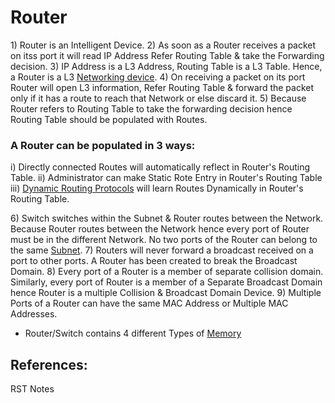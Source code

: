 # Router

1\) Router is an Intelligent Device. 2\) As soon as a Router receives a packet on itss port it will read IP Address Refer Routing Table & take the Forwarding decision. 3\) IP Address is a L3 Address, Routing Table is a L3 Table. Hence, a Router is a L3 [Networking device](https://app.gitbook.com/@mudassirs46/s/network-fundamentals/~/drafts/-MRZ8l67L5MHnaQIEh9W/types-of-networking-devices). 4\) On receiving a packet on its port Router will open L3 information, Refer Routing Table & forward the packet only if it has a route to reach that Network or else discard it. 5\) Because Router refers to Routing Table to take the forwarding decision hence Routing Table should be populated with Routes.

### A Router can be populated in 3 ways:

i\) Directly connected Routes will automatically reflect in Router's Routing Table. ii\) Administrator can make Static Rote Entry in Router's Routing Table iii\) [Dynamic Routing Protocols](https://app.gitbook.com/@mudassirs46/s/network-fundamentals/~/drafts/-MRZ8l67L5MHnaQIEh9W/dynamic-routing-protocol) will learn Routes Dynamically in Router's Routing Table.

6\) Switch switches within the Subnet & Router routes between the Network. Because Router routes between the Network hence every port of Router must be in the different Network. No two ports of the Router can belong to the same [Subnet](https://app.gitbook.com/@mudassirs46/s/network-fundamentals/~/drafts/-MRZ8l67L5MHnaQIEh9W/subnetting). 7\) Routers will never forward a broadcast received on a port to other ports. A Router has been created to break the Broadcast Domain. 8\) Every port of a Router is a member of separate collision domain. Similarly, every port of Router is a member of a Separate Broadcast Domain hence Router is a multiple Collision & Broadcast Domain Device. 9\) Multiple Ports of a Router can have the same MAC Address or Multiple MAC Addresses.

* Router/Switch contains 4 different Types of [Memory](https://app.gitbook.com/@mudassirs46/s/network-fundamentals/~/drafts/-MRZ8l67L5MHnaQIEh9W/memory-types)

## References:

RST Notes

